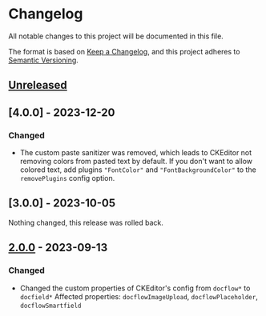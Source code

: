 # Changelog

All notable changes to this project will be documented in this file.

The format is based on [Keep a Changelog](https://keepachangelog.com/en/1.0.0/),
and this project adheres to [Semantic Versioning](https://semver.org/spec/v2.0.0.html).

## [Unreleased]

## [4.0.0] - 2023-12-20

### Changed

- The custom paste sanitizer was removed, which leads to CKEditor not removing colors from pasted text by default. If you don't want to allow colored text, add plugins `"FontColor"` and `"FontBackgroundColor"` to the `removePlugins` config option.

## [3.0.0] - 2023-10-05

Nothing changed, this release was rolled back.

## [2.0.0] - 2023-09-13

### Changed

- Changed the custom properties of CKEditor's config from `docflow*` to `docfield*`
  Affected properties: `docflowImageUpload`, `docflowPlaceholder`, `docflowSmartfield`

[unreleased]: https://github.com/dcflw/ckeditor5-build-docflow/compare/v2.0.0...HEAD
[2.0.0]: https://github.com/dcflw/ckeditor5-build-docflow/releases/tag/v2.0.0
